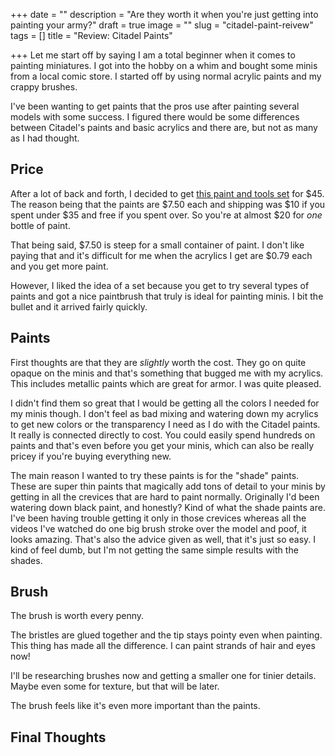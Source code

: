 +++
date = ""
description = "Are they worth it when you're just getting into painting your army?"
draft = true
image = ""
slug = "citadel-paint-reivew"
tags = []
title = "Review: Citadel Paints"

+++
Let me start off by saying I am a total beginner when it comes to painting miniatures. I got into the hobby on a whim and bought some minis from a local comic store. I started off by using normal acrylic paints and my crappy brushes.

I've been wanting to get paints that the pros use after painting several models with some success. I figured there would be some differences between Citadel's paints and basic acrylics and there are, but not as many as I had thought.

## Price

After a lot of back and forth, I decided to get [this paint and tools set](https://www.games-workshop.com/en-US/40k-Paint-and-Tool-Set-EN-ES-2020) for $45. The reason being that the paints are $7.50 each and shipping was $10 if you spent under $35 and free if you spent over. So you're at almost $20 for _one_ bottle of paint.

That being said, $7.50 is steep for a small container of paint. I don't like paying that and it's difficult for me when the acrylics I get are $0.79 each and you get more paint.

However, I liked the idea of a set because you get to try several types of paints and got a nice paintbrush that truly is ideal for painting minis. I bit the bullet and it arrived fairly quickly.

## Paints

First thoughts are that they are _slightly_ worth the cost. They go on quite opaque on the minis and that's something that bugged me with my acrylics. This includes metallic paints which are great for armor. I was quite pleased.

I didn't find them so great that I would be getting all the colors I needed for my minis though. I don't feel as bad mixing and watering down my acrylics to get new colors or the transparency I need as I do with the Citadel paints. It really is connected directly to cost. You could easily spend hundreds on paints and that's even before you get your minis, which can also be really pricey if you're buying everything new.

The main reason I wanted to try these paints is for the "shade" paints. These are super thin paints that magically add tons of detail to your minis by getting in all the crevices that are hard to paint normally. Originally I'd been watering down black paint, and honestly? Kind of what the shade paints are. I've been having trouble getting it only in those crevices whereas all the videos I've watched do one big brush stroke over the model and poof, it looks amazing. That's also the advice given as well, that it's just so easy. I kind of feel dumb, but I'm not getting the same simple results with the shades.

## Brush

The brush is worth every penny.

The bristles are glued together and the tip stays pointy even when painting. This thing has made all the difference. I can paint strands of hair and eyes now!

I'll be researching brushes now and getting a smaller one for tinier details. Maybe even some for texture, but that will be later.

The brush feels like it's even more important than the paints.

## Final Thoughts